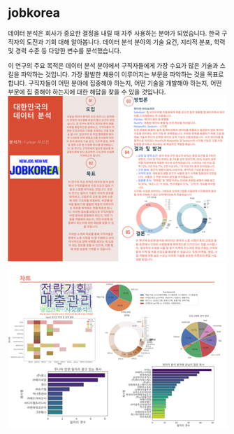 # jobkorea
데이터 분석은 회사가 중요한 결정을 내릴 때 자주 사용하는 분야가 되었습니다.
한국 구직자의 도전과 기회 대해 알아봅니다.
데이터 분석 분야의 기술 요건, 지리적 분포, 학력 및 경력 수준 등 다양한 변수를 분석했습니다.

이 연구의 주요 목적은 데이터 분석 분야에서 구직자들에게 가장 수요가 많은 기술과 스킬을 파악하는 것입니다.
가장 활발한 채용이 이루어지는 부문을 파악하는 것을 목표로 
합니다.  구직자들이 어떤 분야에 집중해야 하는지, 어떤 기술을 개발해야 하는지, 어떤 부문에 집
중해야 하는지에 대한 해답을 찾을 수 있을 것입니다.
<br>
![연구 포스타](./jabkor2.png)<br>
![연구 포스타2](./jabkor.png)
